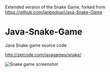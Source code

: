 Extended version of the Snake Game, forked from
https://github.com/janbodnar/Java-Snake-Game

# Java-Snake-Game
Java Snake game source code

http://zetcode.com/javagames/snake/  

![Snake game screenshot](snake.png)
